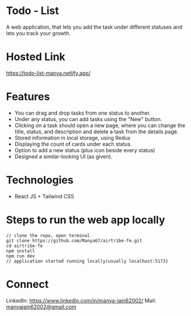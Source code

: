 # Todo - List
A web application, that lets you add the task under different statuses and lets you track your growth.
# Hosted Link
https://todo-list-manya.netlify.app/

# Features 
- You can drag and drop tasks from one status to another.
- Under any status, you can add tasks using the "New" button.
- Clicking on a task should open a new page, where you can change the title, status, and description and delete a task from the details page.
- Stored information in local storage, using Redux
- Displaying the count of cards under each status.
- Option to add a new status (plus icon beside every status)
- Designed a similar-looking UI (as given).

# Technologies
- React JS + Tailwind CSS

# Steps to run the web app locally 
```
// clone the repo, open terminal
git clone https://github.com/Manya67/airtribe-fe.git
cd airtribe-fe
npm install
npm run dev
// application started running locally(usually localhost:5173)
```

# Connect 
LinkedIn: https://www.linkedin.com/in/manya-jain62002/
Mail: manyajain62002@gmail.com 
